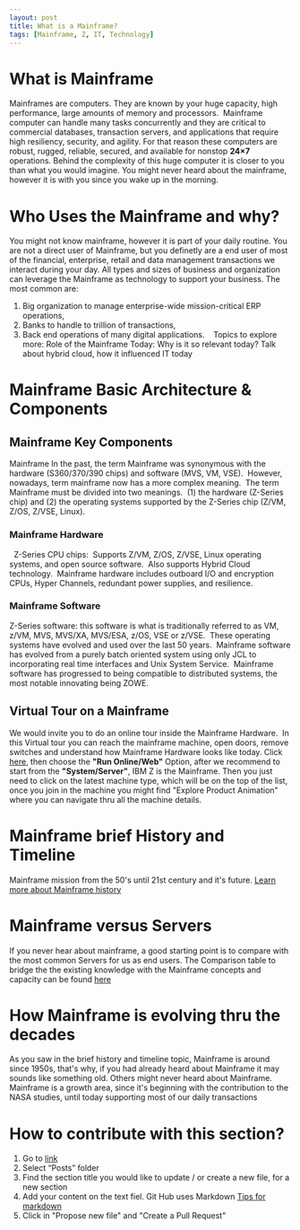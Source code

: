 ```yaml
---
layout: post
title: What is a Mainframe?
tags: [Mainframe, Z, IT, Technology]
---
```


# What is Mainframe
Mainframes are computers. They are known by your huge capacity, high performance, large amounts of memory and processors.  Mainframe computer can handle many tasks concurrently and they are critical to commercial databases, transaction servers, and applications that require high resiliency, security, and agility.
For that reason these computers are robust, rugged, reliable, secured, and available for nonstop **24×7** operations.
Behind the complexity of this huge computer it is closer to you than what you would imagine. You might never heard about the mainframe, however it is with you since you wake up in the morning. 

# Who Uses the Mainframe and why? 
You might not know mainframe, however it is part of your daily routine. You are not a direct user of Mainframe, but you definetly are a end user of most of the financial, enterprise, retail and data management transactions we interact during your day. All types and sizes of business and organization can leverage the Mainframe as technology to support your business. The most common are:
1. Big organization to manage enterprise-wide mission-critical ERP operations, 
2. Banks to handle to trillion of transactions, 
3. Back end operations of many digital applications. 
 
Topics to explore more: Role of the Mainframe Today: Why is it so relevant today? Talk about hybrid cloud, how it influenced IT today 

# Mainframe Basic Architecture & Components

## Mainframe Key Components
Mainframe In the past, the term Mainframe was synonymous with the hardware (S360/370/390 chips) and software (MVS, VM, VSE).  However, nowadays, term mainframe now has a more complex meaning.
 The term Mainframe must be divided into two meanings.  (1) the hardware (Z-Series chip) and (2) the operating systems supported by the Z-Series chip (Z/VM, Z/OS, Z/VSE, Linux).
 
### Mainframe Hardware
 
 Z-Series CPU chips:  Supports Z/VM, Z/OS, Z/VSE, Linux operating systems, and open source software.  Also supports Hybrid Cloud technology.  Mainframe hardware includes outboard I/O and encryption CPUs, Hyper Channels, redundant power supplies, and resilience. 
 
### Mainframe Software

Z-Series software: this software is what is traditionally referred to as VM, z/VM, MVS, MVS/XA, MVS/ESA, z/OS, VSE or z/VSE.  These operating systems have evolved and used over the last 50 years.  Mainframe software has evolved from a purely batch oriented system using only JCL to incorporating real time interfaces and Unix System Service.  Mainframe software has progressed to being compatible to distributed systems, the most notable innovating being ZOWE.
 
## Virtual Tour on a Mainframe
We would invite you to do an online tour inside the Mainframe Hardware.  In this Virtual tour you can reach the mainframe machine, open doors, remove switches and understand how Mainframe Hardware looks like today. Click [here](http://m.kaon.com/c/ib), then choose the **"Run Online/Web"** Option, after we recommend to start from the **"System/Server"**, IBM Z is the Mainframe. Then you just need to click on the latest machine type, which will be on the top of the list, once you join in the machine you might find "Explore Product Animation" where you can navigate thru all the machine details. 

# Mainframe brief History and Timeline
Mainframe mission from the 50's until 21st century and it's future. [Learn more about Mainframe history](https://www.computerhistory.org/revolution/mainframe-computers/7/166)

# Mainframe versus Servers 
If you never hear about mainframe, a good starting point is to compare with the most common Servers for us as end users. The Comparison table to bridge the the existing knowledge with the Mainframe concepts and capacity can be found [here](https://www.educba.com/mainframe-vs-server/)

# How Mainframe is evolving thru the decades 
As you saw in the brief history and timeline topic, Mainframe is around since 1950s, that's why, if you had already heard about Mainframe it may sounds like something old. Others might never heard about Mainframe.
Mainframe is a growth area, since it's beginning with the contribution to the NASA studies, until today supporting most of our daily transactions

# How to contribute with this section?
1. Go to [link](https://github.com/openmainframeproject/omp-education)
2. Select “Posts” folder
3. Find the section title you would like to update / or create a new file, for a new section
4. Add your content on the text fiel. Git Hub uses Markdown [Tips for markdown](https://www.markdownguide.org/basic-syntax/) 
5. Click in "Propose new file" and "Create a Pull Request"
